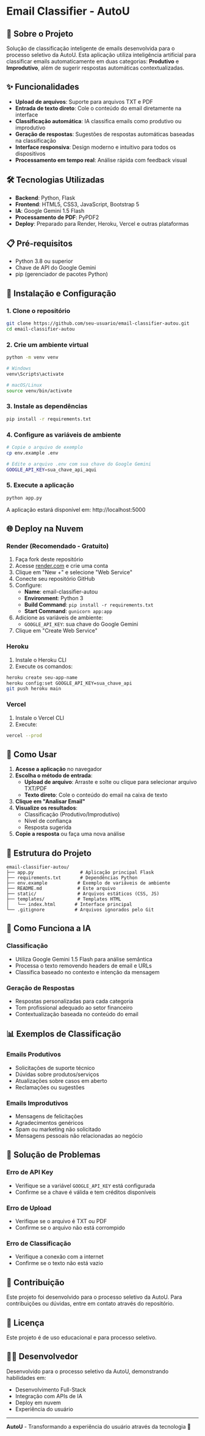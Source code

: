 # Email Classifier - AutoU

## 🚀 Sobre o Projeto

Solução de classificação inteligente de emails desenvolvida para o processo seletivo da AutoU. Esta aplicação utiliza inteligência artificial para classificar emails automaticamente em duas categorias: **Produtivo** e **Improdutivo**, além de sugerir respostas automáticas contextualizadas.

## ✨ Funcionalidades

- **Upload de arquivos**: Suporte para arquivos TXT e PDF
- **Entrada de texto direto**: Cole o conteúdo do email diretamente na interface
- **Classificação automática**: IA classifica emails como produtivo ou improdutivo
- **Geração de respostas**: Sugestões de respostas automáticas baseadas na classificação
- **Interface responsiva**: Design moderno e intuitivo para todos os dispositivos
- **Processamento em tempo real**: Análise rápida com feedback visual

## 🛠️ Tecnologias Utilizadas

- **Backend**: Python, Flask
- **Frontend**: HTML5, CSS3, JavaScript, Bootstrap 5
- **IA**: Google Gemini 1.5 Flash
- **Processamento de PDF**: PyPDF2
- **Deploy**: Preparado para Render, Heroku, Vercel e outras plataformas

## 📋 Pré-requisitos

- Python 3.8 ou superior
- Chave de API do Google Gemini
- pip (gerenciador de pacotes Python)

## 🚀 Instalação e Configuração

### 1. Clone o repositório
```bash
git clone https://github.com/seu-usuario/email-classifier-autou.git
cd email-classifier-autou
```

### 2. Crie um ambiente virtual
```bash
python -m venv venv

# Windows
venv\Scripts\activate

# macOS/Linux
source venv/bin/activate
```

### 3. Instale as dependências
```bash
pip install -r requirements.txt
```

### 4. Configure as variáveis de ambiente
```bash
# Copie o arquivo de exemplo
cp env.example .env

# Edite o arquivo .env com sua chave do Google Gemini
GOOGLE_API_KEY=sua_chave_api_aqui
```

### 5. Execute a aplicação
```bash
python app.py
```

A aplicação estará disponível em: http://localhost:5000

## 🌐 Deploy na Nuvem

### Render (Recomendado - Gratuito)

1. Faça fork deste repositório
2. Acesse [render.com](https://render.com) e crie uma conta
3. Clique em "New +" e selecione "Web Service"
4. Conecte seu repositório GitHub
5. Configure:
   - **Name**: email-classifier-autou
   - **Environment**: Python 3
   - **Build Command**: `pip install -r requirements.txt`
   - **Start Command**: `gunicorn app:app`
6. Adicione as variáveis de ambiente:
   - `GOOGLE_API_KEY`: sua chave do Google Gemini
7. Clique em "Create Web Service"

### Heroku

1. Instale o Heroku CLI
2. Execute os comandos:
```bash
heroku create seu-app-name
heroku config:set GOOGLE_API_KEY=sua_chave_api
git push heroku main
```

### Vercel

1. Instale o Vercel CLI
2. Execute:
```bash
vercel --prod
```

## 📱 Como Usar

1. **Acesse a aplicação** no navegador
2. **Escolha o método de entrada**:
   - **Upload de arquivo**: Arraste e solte ou clique para selecionar arquivo TXT/PDF
   - **Texto direto**: Cole o conteúdo do email na caixa de texto
3. **Clique em "Analisar Email"**
4. **Visualize os resultados**:
   - Classificação (Produtivo/Improdutivo)
   - Nível de confiança
   - Resposta sugerida
5. **Copie a resposta** ou faça uma nova análise

## 🔧 Estrutura do Projeto

```
email-classifier-autou/
├── app.py                 # Aplicação principal Flask
├── requirements.txt       # Dependências Python
├── env.example           # Exemplo de variáveis de ambiente
├── README.md             # Este arquivo
├── static/               # Arquivos estáticos (CSS, JS)
├── templates/            # Templates HTML
│   └── index.html       # Interface principal
└── .gitignore           # Arquivos ignorados pelo Git
```

## 🤖 Como Funciona a IA

### Classificação
- Utiliza Google Gemini 1.5 Flash para análise semântica
- Processa o texto removendo headers de email e URLs
- Classifica baseado no contexto e intenção da mensagem

### Geração de Respostas
- Respostas personalizadas para cada categoria
- Tom profissional adequado ao setor financeiro
- Contextualização baseada no conteúdo do email

## 📊 Exemplos de Classificação

### Emails Produtivos
- Solicitações de suporte técnico
- Dúvidas sobre produtos/serviços
- Atualizações sobre casos em aberto
- Reclamações ou sugestões

### Emails Improdutivos
- Mensagens de felicitações
- Agradecimentos genéricos
- Spam ou marketing não solicitado
- Mensagens pessoais não relacionadas ao negócio

## 🚨 Solução de Problemas

### Erro de API Key
- Verifique se a variável `GOOGLE_API_KEY` está configurada
- Confirme se a chave é válida e tem créditos disponíveis

### Erro de Upload
- Verifique se o arquivo é TXT ou PDF
- Confirme se o arquivo não está corrompido

### Erro de Classificação
- Verifique a conexão com a internet
- Confirme se o texto não está vazio

## 🤝 Contribuição

Este projeto foi desenvolvido para o processo seletivo da AutoU. Para contribuições ou dúvidas, entre em contato através do repositório.

## 📄 Licença

Este projeto é de uso educacional e para processo seletivo.

## 👨‍💻 Desenvolvedor

Desenvolvido para o processo seletivo da AutoU, demonstrando habilidades em:
- Desenvolvimento Full-Stack
- Integração com APIs de IA
- Deploy em nuvem
- Experiência do usuário

---

**AutoU** - Transformando a experiência do usuário através da tecnologia 🚀
